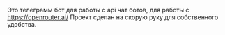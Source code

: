 Это телеграмм бот для работы с api чат ботов, для работы с https://openrouter.ai/
Проект сделан на скорую руку для собственного удобства.
